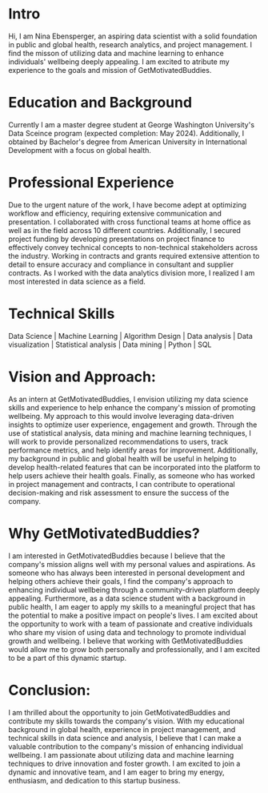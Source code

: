 # Intro
Hi, I am Nina Ebensperger, an aspiring data scientist with a solid foundation in public and global health, research analytics, and project management. I find the misson of utilizing data and machine learning to enhance individuals' wellbeing deeply appealing. I am excited to atribute my experience to the goals and mission of GetMotivatedBuddies. 

# Education and Background
Currently I am a master degree student at George Washington University's Data Sceince program (expected completion: May 2024). Additionally, I obtained by Bachelor's degree from American University in International Development with a focus on global health. 

# Professional Experience 
 Due to the urgent nature of the work, I have become adept at optimizing workflow and efficiency, requiring extensive communication and presentation. I collaborated with cross functional teams at home office as well as in the field across 10 different countries. Additionally, I secured project funding by developing presentations on project finance to effectively convey technical concepts to non-technical stakeholders across the industry. Working in contracts and grants required extensive attention to detail to ensure accuracy and compliance in consultant and supplier contracts. As I worked with the data analytics division more, I realized I am most interested in data science as a field. 
# Technical Skills
Data Science | Machine Learning | Algorithm Design | Data analysis | Data visualization | Statistical analysis | Data mining | Python | SQL

# Vision and Approach:
As an intern at GetMotivatedBuddies, I envision utilizing my data science skills and experience to help enhance the company's mission of promoting wellbeing. My approach to this would involve leveraging data-driven insights to optimize user experience, engagement and growth. Through the use of statistical analysis, data mining and machine learning techniques, I will work to provide personalized recommendations to users, track performance metrics, and help identify areas for improvement. Additionally, my background in public and global health will be useful in helping to develop health-related features that can be incorporated into the platform to help users achieve their health goals. Finally, as someone who has worked in project management and contracts, I can contribute to operational decision-making and risk assessment to ensure the success of the company.

# Why GetMotivatedBuddies?


I am interested in GetMotivatedBuddies because I believe that the company's mission aligns well with my personal values and aspirations. As someone who has always been interested in personal development and helping others achieve their goals, I find the company's approach to enhancing individual wellbeing through a community-driven platform deeply appealing. Furthermore, as a data science student with a background in public health, I am eager to apply my skills to a meaningful project that has the potential to make a positive impact on people's lives. I am excited about the opportunity to work with a team of passionate and creative individuals who share my vision of using data and technology to promote individual growth and wellbeing. I believe that working with GetMotivatedBuddies would allow me to grow both personally and professionally, and I am excited to be a part of this dynamic startup.

# Conclusion:
I am thrilled about the opportunity to join GetMotivatedBuddies and contribute my skills towards the company's vision. With my educational background in global health, experience in project management, and technical skills in data science and analysis, I believe that I can make a valuable contribution to the company's mission of enhancing individual wellbeing. I am passionate about utilizing data and machine learning techniques to drive innovation and foster growth. I am excited to join a dynamic and innovative team, and I am eager to bring my energy, enthusiasm, and dedication to this startup business.
